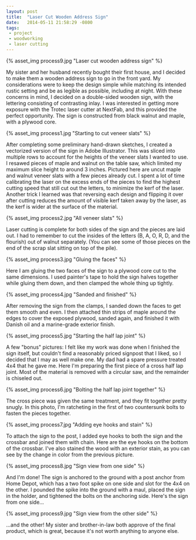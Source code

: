 ```yaml
---
layout: post
title:  "Laser Cut Wooden Address Sign"
date:   2014-05-11 21:58:29 -0800
tags:
 - project
 - woodworking
 - laser cutting
---
```

{% asset_img process9.jpg "Laser cut wooden address sign" %}

My sister and her husband recently bought their first house, and I decided to make them a wooden address sign to go in the front yard. My considerations were to keep the design simple while matching its intended rustic setting and be as legible as possible, including at night. With these concerns in mind, I decided on a double-sided wooden sign, with the lettering consisting of contrasting inlay. I was interested in getting more exposure with the Trotec laser cutter at NextFab, and this provided the perfect opportunity. The sign is constructed from black walnut and maple, with a plywood core.

<!-- more -->

{% asset_img process1.jpg "Starting to cut veneer slats" %}

After completing some preliminary hand-drawn sketches, I created a vectorized version of the sign in Adobe Illustrator. This was sliced into multiple rows to account for the heights of the veneer slats I wanted to use. I resawed pieces of maple and walnut on the table saw, which limited my maximum slice height to around 3 inches. Pictured here are uncut maple and walnut veneer slats with a few pieces already cut. I spent a lot of time calibrating the laser on the excess ends of the pieces to find the highest cutting speed that still cut out the letters, to minimize the kerf of the laser. Another trick I learned was that reversing each design and flipping it over after cutting reduces the amount of visible kerf taken away by the laser, as the kerf is wider at the surface of the material.

{% asset_img process2.jpg "All veneer slats" %}

Laser cutting is complete for both sides of the sign and the pieces are laid out. I had to remember to cut the insides of the letters (B, A, O, R, D, and the flourish) out of walnut separately. (You can see some of those pieces on the end of the scrap slat sitting on top of the pile).

{% asset_img process3.jpg "Gluing the faces" %}

Here I am gluing the two faces of the sign to a plywood core cut to the same dimensions. I used painter's tape to hold the sign halves together while gluing them down, and then clamped the whole thing up tightly.

{% asset_img process4.jpg "Sanded and finished" %}

After removing the sign from the clamps, I sanded down the faces to get them smooth and even. I then attached thin strips of maple around the edges to cover the exposed plywood, sanded again, and finished it with Danish oil and a marine-grade exterior finish.

{% asset_img process5.jpg "Starting the half lap joint" %}

A few "bonus" pictures: I felt like my work was done when I finished the sign itself, but couldn't find a reasonably priced signpost that I liked, so I decided that I may as well make one. My dad had a spare pressure treated 4x4 that he gave me. Here I'm preparing the first piece of a cross half lap joint. Most of the material is removed with a circular saw, and the remainder is chiseled out.

{% asset_img process6.jpg "Bolting the half lap joint together" %}

The cross piece was given the same treatment, and they fit together pretty snugly. In this photo, I'm ratcheting in the first of two countersunk bolts to fasten the pieces together.

{% asset_img process7.jpg "Adding eye hooks and stain" %}

To attach the sign to the post, I added eye hooks to both the sign and the crossbar and joined them with chain. Here are the eye hooks on the bottom of the crossbar. I've also stained the wood with an exterior stain, as you can see by the change in color from the previous picture.

{% asset_img process8.jpg "Sign view from one side" %}

And I'm done! The sign is anchored to the ground with a post anchor from Home Depot, which has a two foot spike on one side and slot for the 4x4 on the other. I pounded the spike into the ground with a maul, placed the sign in the holder, and tightened the bolts on the anchoring side. Here's the sign from one side...

{% asset_img process9.jpg "Sign view from the other side" %}

...and the other! My sister and brother-in-law both approve of the final product, which is great, because it's not worth anything to anyone else.